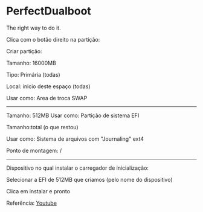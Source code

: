 # PerfectDualboot
The right way to do it.

Clica com o botão direito na partição:

Criar partição:

Tamanho: 16000MB

Tipo: Primária (todas)

Local: inicio deste espaço (todas)

Usar como: Area de troca SWAP

---

Tamanho: 512MB
Usar como: Partição de sistema EFI

Tamanho:total (o que restou)

Usar como: Sistema de arquivos com "Journaling" ext4

Ponto de montagem: /

---

Dispositivo no qual instalar o carregador de inicialização:

Selecionar a EFI de 512MB que criamos (pelo nome do dispositivo)

Clica em instalar e pronto

Referência: [Youtube](https://www.youtube.com/watch?v=yGk3E6l8vb0)

